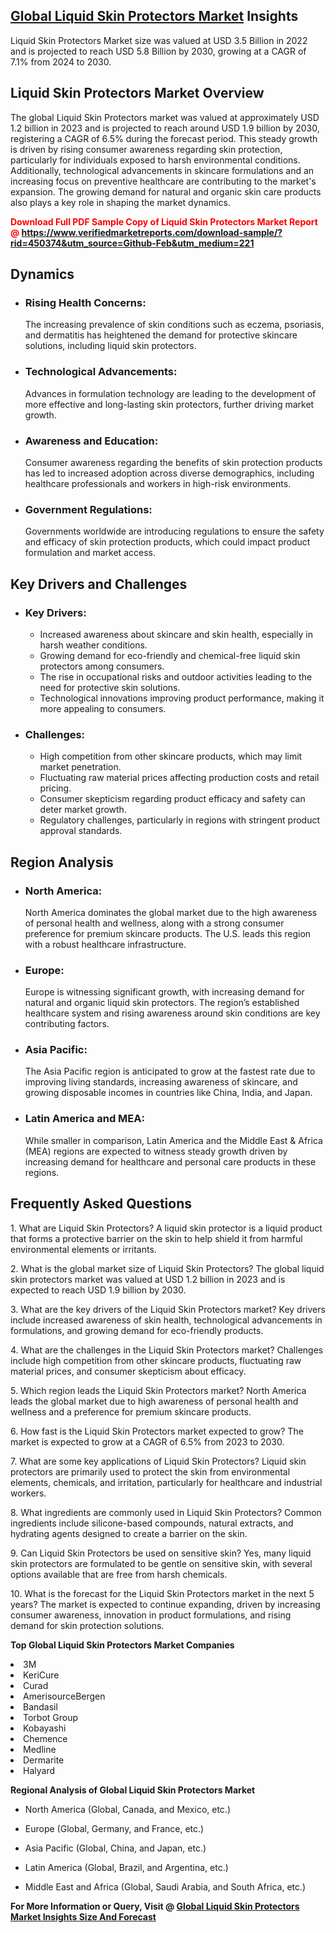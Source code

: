 <h2><a href="https://www.verifiedmarketreports.com/download-sample/?rid=450374&amp;utm_source=Github&amp;utm_medium=221" target="_blank">Global Liquid Skin Protectors Market</a> Insights</h2><p>Liquid Skin Protectors Market size was valued at USD 3.5 Billion in 2022 and is projected to reach USD 5.8 Billion by 2030, growing at a CAGR of 7.1% from 2024 to 2030.</p><p> <h2>Liquid Skin Protectors Market Overview</h2> <p>The global Liquid Skin Protectors market was valued at approximately USD 1.2 billion in 2023 and is projected to reach around USD 1.9 billion by 2030, registering a CAGR of 6.5% during the forecast period. This steady growth is driven by rising consumer awareness regarding skin protection, particularly for individuals exposed to harsh environmental conditions. Additionally, technological advancements in skincare formulations and an increasing focus on preventive healthcare are contributing to the market's expansion. The growing demand for natural and organic skin care products also plays a key role in shaping the market dynamics.</p> <p><strong><p><span class=""><span style="color: #ff0000;"><strong>Download Full PDF Sample Copy of Liquid Skin Protectors Market Report</strong> @ </span><a href="https://www.verifiedmarketreports.com/download-sample/?rid=450374&amp;utm_source=Github-Feb&amp;utm_medium=221" target="_blank">https://www.verifiedmarketreports.com/download-sample/?rid=450374&amp;utm_source=Github-Feb&amp;utm_medium=221</a></span></p></strong></p> <h2>Dynamics</h2> <ul> <li><h3>Rising Health Concerns: </h3>The increasing prevalence of skin conditions such as eczema, psoriasis, and dermatitis has heightened the demand for protective skincare solutions, including liquid skin protectors.</li> <li><h3>Technological Advancements: </h3>Advances in formulation technology are leading to the development of more effective and long-lasting skin protectors, further driving market growth.</li> <li><h3>Awareness and Education: </h3>Consumer awareness regarding the benefits of skin protection products has led to increased adoption across diverse demographics, including healthcare professionals and workers in high-risk environments.</li> <li><h3>Government Regulations: </h3>Governments worldwide are introducing regulations to ensure the safety and efficacy of skin protection products, which could impact product formulation and market access.</li> </ul> <h2>Key Drivers and Challenges</h2> <ul> <li><h3>Key Drivers: </h3> <ul> <li>Increased awareness about skincare and skin health, especially in harsh weather conditions.</li> <li>Growing demand for eco-friendly and chemical-free liquid skin protectors among consumers.</li> <li>The rise in occupational risks and outdoor activities leading to the need for protective skin solutions.</li> <li>Technological innovations improving product performance, making it more appealing to consumers.</li> </ul> </li> <li><h3>Challenges: </h3> <ul> <li>High competition from other skincare products, which may limit market penetration.</li> <li>Fluctuating raw material prices affecting production costs and retail pricing.</li> <li>Consumer skepticism regarding product efficacy and safety can deter market growth.</li> <li>Regulatory challenges, particularly in regions with stringent product approval standards.</li> </ul> </li> </ul> <h2>Region Analysis</h2> <ul> <li><h3>North America: </h3>North America dominates the global market due to the high awareness of personal health and wellness, along with a strong consumer preference for premium skincare products. The U.S. leads this region with a robust healthcare infrastructure.</li> <li><h3>Europe: </h3>Europe is witnessing significant growth, with increasing demand for natural and organic liquid skin protectors. The region’s established healthcare system and rising awareness around skin conditions are key contributing factors.</li> <li><h3>Asia Pacific: </h3>The Asia Pacific region is anticipated to grow at the fastest rate due to improving living standards, increasing awareness of skincare, and growing disposable incomes in countries like China, India, and Japan.</li> <li><h3>Latin America and MEA: </h3>While smaller in comparison, Latin America and the Middle East & Africa (MEA) regions are expected to witness steady growth driven by increasing demand for healthcare and personal care products in these regions.</li> </ul> <h2>Frequently Asked Questions</h2> <p>1. What are Liquid Skin Protectors? A liquid skin protector is a liquid product that forms a protective barrier on the skin to help shield it from harmful environmental elements or irritants.</p> <p>2. What is the global market size of Liquid Skin Protectors? The global liquid skin protectors market was valued at USD 1.2 billion in 2023 and is expected to reach USD 1.9 billion by 2030.</p> <p>3. What are the key drivers of the Liquid Skin Protectors market? Key drivers include increased awareness of skin health, technological advancements in formulations, and growing demand for eco-friendly products.</p> <p>4. What are the challenges in the Liquid Skin Protectors market? Challenges include high competition from other skincare products, fluctuating raw material prices, and consumer skepticism about efficacy.</p> <p>5. Which region leads the Liquid Skin Protectors market? North America leads the global market due to high awareness of personal health and wellness and a preference for premium skincare products.</p> <p>6. How fast is the Liquid Skin Protectors market expected to grow? The market is expected to grow at a CAGR of 6.5% from 2023 to 2030.</p> <p>7. What are some key applications of Liquid Skin Protectors? Liquid skin protectors are primarily used to protect the skin from environmental elements, chemicals, and irritation, particularly for healthcare and industrial workers.</p> <p>8. What ingredients are commonly used in Liquid Skin Protectors? Common ingredients include silicone-based compounds, natural extracts, and hydrating agents designed to create a barrier on the skin.</p> <p>9. Can Liquid Skin Protectors be used on sensitive skin? Yes, many liquid skin protectors are formulated to be gentle on sensitive skin, with several options available that are free from harsh chemicals.</p> <p>10. What is the forecast for the Liquid Skin Protectors market in the next 5 years? The market is expected to continue expanding, driven by increasing consumer awareness, innovation in product formulations, and rising demand for skin protection solutions.</p> </p><p><strong>Top Global Liquid Skin Protectors Market Companies</strong></p><div data-test-id=""><p><li>3M</li><li> KeriCure</li><li> Curad</li><li> AmerisourceBergen</li><li> Bandasil</li><li> Torbot Group</li><li> Kobayashi</li><li> Chemence</li><li> Medline</li><li> Dermarite</li><li> Halyard</li></p><div><strong>Regional Analysis of&nbsp;Global Liquid Skin Protectors Market</strong></div><ul><li dir="ltr"><p dir="ltr">North America&nbsp;(Global, Canada, and Mexico, etc.)</p></li><li dir="ltr"><p dir="ltr">Europe (Global, Germany, and France, etc.)</p></li><li dir="ltr"><p dir="ltr">Asia Pacific&nbsp;(Global, China, and Japan, etc.)</p></li><li dir="ltr"><p dir="ltr">Latin America&nbsp;(Global, Brazil, and Argentina, etc.)</p></li><li dir="ltr">Middle East and Africa&nbsp;(Global, Saudi Arabia, and South Africa, etc.)</li></ul><p><strong>For More Information or Query, Visit @&nbsp;</strong><strong><a href="https://www.verifiedmarketreports.com/product/liquid-skin-protectors-market/?utm_source=Github&amp;utm_medium=221" target="_blank">Global Liquid Skin Protectors Market Insights Size And Forecast</a></strong></p></div>
